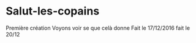 # Salut-les-copains
Première création
Voyons voir se que celà donne
Fait le 17/12/2016
fait le 20/12
